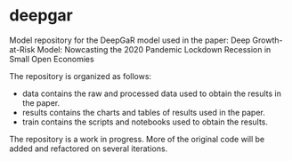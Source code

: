 # deepgar
Model repository for the DeepGaR model used in the paper: Deep Growth-at-Risk Model: Nowcasting the 2020 Pandemic Lockdown Recession in Small Open Economies

The repository is organized as follows:
* data contains the raw and processed data used to obtain the results in the paper.
* results contains the charts and tables of results used in the paper.
* train contains the scripts and notebooks used to obtain the results.

The repository is a work in progress. More of the original code will be added and refactored on several iterations.
